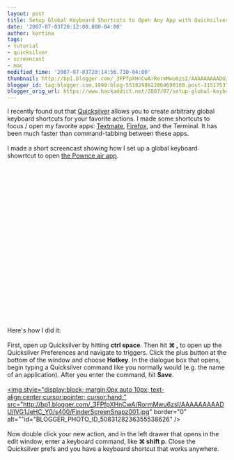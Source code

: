```yaml
---
layout: post
title: Setup Global Keyboard Shortcuts to Open Any App with Quicksilver
date: '2007-07-03T20:12:00.000-04:00'
author: kortina
tags:
- tutorial
- quicksilver
- screencast
- mac
modified_time: '2007-07-03T20:14:56.730-04:00'
thumbnail: http://bp1.blogger.com/_3FPfpXHnCwA/RormMwu6zsI/AAAAAAAAADU/lVG1JeHC_Y0/s72-c/FinderScreenSnapz001.jpg
blogger_id: tag:blogger.com,1999:blog-5518298822864690168.post-3151753754102447613
blogger_orig_url: https://www.hackaddict.net/2007/07/setup-global-keyboard-shortcuts-to-open.html
---
```


I recently found out that <a href="http://quicksilver.blacktree.com/" title="quicksilver:<br />the key is mighter">Quicksilver</a> allows you to create arbitrary global keyboard shortcuts for your favorite actions.  I made some shortcuts to focus / open my favorite apps: <a href="http://macromates.com/" title="TextMate — The Missing Editor for Mac OS X">Textmate</a>, <a href="http://www.mozilla.com/firefox/" title="Firefox - Rediscover the Web">Firefox</a>, and the Terminal.  It has been much faster than command-tabbing between these apps.<br /><br />I made a short screencast showing how I set up a global keyboard showrtcut to open <a href="http://pownce.com">the Pownce air app</a>.<br /><br /><object width="425" height="350"> <param name="movie" value="http://www.youtube.com/v/oidK2SFqhqU"> </param> <embed src="http://www.youtube.com/v/oidK2SFqhqU" type="application/x-shockwave-flash" width="425" height="350"> </embed> </object><br /><br />Here's how I did it:<br /><br />First, open up Quicksilver by hitting <b>ctrl space</b>.  Then hit <b>&#8984; ,</b> to open up the Quicksilver Preferences and navigate to triggers.  Click the plus button at the bottom of the window and choose <b>Hotkey</b>.  In the dialogue box that opens, begin typing a Quicksilver command like you normally would (e.g. the name of an application).  After you enter the command, hit <b>Save</b>.<br /><br /><a onblur="try {parent.deselectBloggerImageGracefully();} catch(e) {}" href="http://bp1.blogger.com/_3FPfpXHnCwA/RormMwu6zsI/AAAAAAAAADU/lVG1JeHC_Y0/s1600-h/FinderScreenSnapz001.jpg"><img style="display:block; margin:0px auto 10px; text-align:center;cursor:pointer; cursor:hand;" src="http://bp1.blogger.com/_3FPfpXHnCwA/RormMwu6zsI/AAAAAAAAADU/lVG1JeHC_Y0/s400/FinderScreenSnapz001.jpg" border="0" alt=""id="BLOGGER_PHOTO_ID_5083128236355538626" /></a><br /><br />Now double click your new action, and in the left drawer that opens in the edit window, enter a keyboard command, like <b>&#8984; shift p</b>.  Close the Quicksilver prefs and you have a keyboard shortcut that works anywhere.